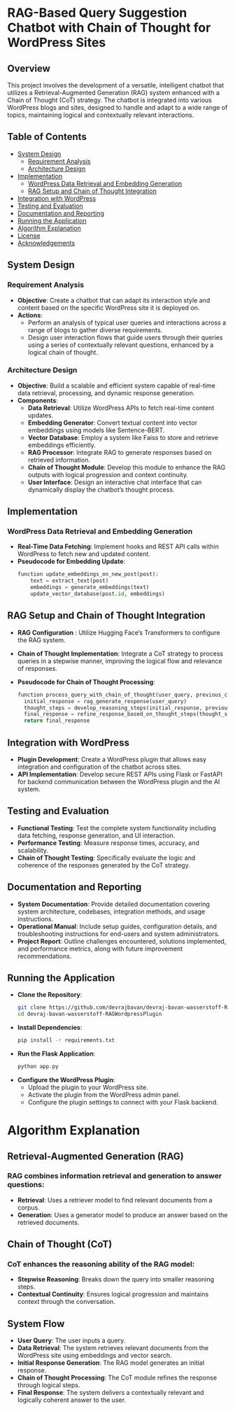 # RAG-Based Query Suggestion Chatbot with Chain of Thought for WordPress Sites

## Overview

This project involves the development of a versatile, intelligent chatbot that utilizes a Retrieval-Augmented Generation (RAG) system enhanced with a Chain of Thought (CoT) strategy. The chatbot is integrated into various WordPress blogs and sites, designed to handle and adapt to a wide range of topics, maintaining logical and contextually relevant interactions.

## Table of Contents

- [System Design](#system-design)
  - [Requirement Analysis](#requirement-analysis)
  - [Architecture Design](#architecture-design)
- [Implementation](#implementation)
  - [WordPress Data Retrieval and Embedding Generation](#wordpress-data-retrieval-and-embedding-generation)
  - [RAG Setup and Chain of Thought Integration](#rag-setup-and-chain-of-thought-integration)
- [Integration with WordPress](#integration-with-wordpress)
- [Testing and Evaluation](#testing-and-evaluation)
- [Documentation and Reporting](#documentation-and-reporting)
- [Running the Application](#running-the-application)
- [Algorithm Explanation](#algorithm-explanation)
- [License](#license)
- [Acknowledgements](#acknowledgements)

## System Design

### Requirement Analysis

- **Objective**: Create a chatbot that can adapt its interaction style and content based on the specific WordPress site it is deployed on.
- **Actions**:
  - Perform an analysis of typical user queries and interactions across a range of blogs to gather diverse requirements.
  - Design user interaction flows that guide users through their queries using a series of contextually relevant questions, enhanced by a logical chain of thought.

### Architecture Design

- **Objective**: Build a scalable and efficient system capable of real-time data retrieval, processing, and dynamic response generation.
- **Components**:
  - **Data Retrieval**: Utilize WordPress APIs to fetch real-time content updates.
  - **Embedding Generator**: Convert textual content into vector embeddings using models like Sentence-BERT.
  - **Vector Database**: Employ a system like Faiss to store and retrieve embeddings efficiently.
  - **RAG Processor**: Integrate RAG to generate responses based on retrieved information.
  - **Chain of Thought Module**: Develop this module to enhance the RAG outputs with logical progression and context continuity.
  - **User Interface**: Design an interactive chat interface that can dynamically display the chatbot’s thought process.

## Implementation

### WordPress Data Retrieval and Embedding Generation

- **Real-Time Data Fetching**: Implement hooks and REST API calls within WordPress to fetch new and updated content.
- **Pseudocode for Embedding Update**:
  ```python
  function update_embeddings_on_new_post(post):
      text = extract_text(post)
      embeddings = generate_embeddings(text)
      update_vector_database(post.id, embeddings)

## RAG Setup and Chain of Thought Integration
- **RAG Configuration** : Utilize Hugging Face’s Transformers to configure the RAG system.
- **Chain of Thought Implementation**: Integrate a CoT strategy to process queries in a stepwise manner, improving the logical flow and relevance of responses.
- **Pseudocode for Chain of Thought Processing**:

  ```python
  function process_query_with_chain_of_thought(user_query, previous_context):
    initial_response = rag_generate_response(user_query)
    thought_steps = develop_reasoning_steps(initial_response, previous_context)
    final_response = refine_response_based_on_thought_steps(thought_steps)
    return final_response


## Integration with WordPress
- **Plugin Development**: Create a WordPress plugin that allows easy integration and configuration of the chatbot across sites.
- **API Implementation**: Develop secure REST APIs using Flask or FastAPI for backend communication between the WordPress plugin and the AI system.
## Testing and Evaluation
- **Functional Testing**: Test the complete system functionality including data fetching, response generation, and UI interaction.
- **Performance Testing**: Measure response times, accuracy, and scalability.
- **Chain of Thought Testing**: Specifically evaluate the logic and coherence of the responses generated by the CoT strategy.
## Documentation and Reporting
- **System Documentation**: Provide detailed documentation covering system architecture, codebases, integration methods, and usage instructions.
- **Operational Manual**: Include setup guides, configuration details, and troubleshooting instructions for end-users and system administrators.
- **Project Report**: Outline challenges encountered, solutions implemented, and performance metrics, along with future improvement recommendations.

## Running the Application
- **Clone the Repository**:
  ``` sh
  git clone https://github.com/devrajbavan/devraj-bavan-wasserstoff-RAGWordpressPlugin.git
  cd devraj-bavan-wasserstoff-RAGWordpressPlugin

- **Install Dependencies**:
  ``` sh
  pip install -r requirements.txt

- **Run the Flask Application**:
    ```sh
    python app.py

- **Configure the WordPress Plugin**:
  - Upload the plugin to your WordPress site.
  - Activate the plugin from the WordPress admin panel.
  - Configure the plugin settings to connect with your Flask backend.
# Algorithm Explanation
## Retrieval-Augmented Generation (RAG)
### RAG combines information retrieval and generation to answer questions:

- **Retrieval**: Uses a retriever model to find relevant documents from a corpus.
- **Generation**: Uses a generator model to produce an answer based on the retrieved documents.
## Chain of Thought (CoT)
### CoT enhances the reasoning ability of the RAG model:

- **Stepwise Reasoning**: Breaks down the query into smaller reasoning steps.
- **Contextual Continuity**: Ensures logical progression and maintains context through the conversation.
## System Flow
- **User Query**: The user inputs a query.
- **Data Retrieval**: The system retrieves relevant documents from the WordPress site using embeddings and vector search.
- **Initial Response Generation**: The RAG model generates an initial response.
- **Chain of Thought Processing**: The CoT module refines the response through logical steps.
- **Final Response**: The system delivers a contextually relevant and logically coherent answer to the user.

